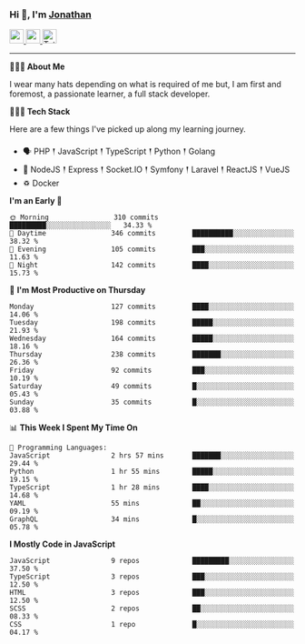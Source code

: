 ### Hi 👋, I'm [Jonathan](https://jonathan-d.ch) 

<p>
  <a href="https://www.linkedin.com/in/jdebetaz">
    <img src="https://img.shields.io/badge/linkedin-%230077B5.svg?&style=for-the-badge&logo=linkedin&logoColor=white" height=25>
  </a>
  <a href="https://www.instagram.com/jdebetaz/">
    <img src="https://img.shields.io/badge/instagram-%23E4405F.svg?&style=for-the-badge&logo=instagram&logoColor=white" height=25>
  </a>
  <a href="https://wakatime.com/@5c95ead1-71ee-4ecc-9a32-6c2b293dd432">
    <img src="https://wakatime.com/badge/user/5c95ead1-71ee-4ecc-9a32-6c2b293dd432.svg?style=for-the-badge" height=25 alt="Total time coded since Aug 23 2019" />
  </a>
</p>

-------

**🙋🏻‍♂️ About Me** 

<p>I wear many hats depending on what is required of me but, I am first and foremost, a passionate learner, a full stack developer.</p>

**👨🏻‍💻 Tech Stack** 

<p>Here are a few things I've picked up along my learning journey.</p>

- 🗣 PHP 𒑰 JavaScript 𒑰 TypeScript 𒑰 Python 𒑰 Golang
- 🎒 NodeJS 𒑰 Express 𒑰 Socket.IO 𒑰 Symfony 𒑰 Laravel 𒑰 ReactJS 𒑰 VueJS
- ♽ Docker

<!--START_SECTION:waka-->
**I'm an Early 🐤** 

```text
🌞 Morning                310 commits         █████████░░░░░░░░░░░░░░░░   34.33 % 
🌆 Daytime                346 commits         ██████████░░░░░░░░░░░░░░░   38.32 % 
🌃 Evening                105 commits         ███░░░░░░░░░░░░░░░░░░░░░░   11.63 % 
🌙 Night                  142 commits         ████░░░░░░░░░░░░░░░░░░░░░   15.73 % 
```
📅 **I'm Most Productive on Thursday** 

```text
Monday                   127 commits         ████░░░░░░░░░░░░░░░░░░░░░   14.06 % 
Tuesday                  198 commits         █████░░░░░░░░░░░░░░░░░░░░   21.93 % 
Wednesday                164 commits         █████░░░░░░░░░░░░░░░░░░░░   18.16 % 
Thursday                 238 commits         ███████░░░░░░░░░░░░░░░░░░   26.36 % 
Friday                   92 commits          ███░░░░░░░░░░░░░░░░░░░░░░   10.19 % 
Saturday                 49 commits          █░░░░░░░░░░░░░░░░░░░░░░░░   05.43 % 
Sunday                   35 commits          █░░░░░░░░░░░░░░░░░░░░░░░░   03.88 % 
```


📊 **This Week I Spent My Time On** 

```text
💬 Programming Languages: 
JavaScript               2 hrs 57 mins       ███████░░░░░░░░░░░░░░░░░░   29.44 % 
Python                   1 hr 55 mins        █████░░░░░░░░░░░░░░░░░░░░   19.15 % 
TypeScript               1 hr 28 mins        ████░░░░░░░░░░░░░░░░░░░░░   14.68 % 
YAML                     55 mins             ██░░░░░░░░░░░░░░░░░░░░░░░   09.19 % 
GraphQL                  34 mins             █░░░░░░░░░░░░░░░░░░░░░░░░   05.78 % 
```

**I Mostly Code in JavaScript** 

```text
JavaScript               9 repos             █████████░░░░░░░░░░░░░░░░   37.50 % 
TypeScript               3 repos             ███░░░░░░░░░░░░░░░░░░░░░░   12.50 % 
HTML                     3 repos             ███░░░░░░░░░░░░░░░░░░░░░░   12.50 % 
SCSS                     2 repos             ██░░░░░░░░░░░░░░░░░░░░░░░   08.33 % 
CSS                      1 repo              █░░░░░░░░░░░░░░░░░░░░░░░░   04.17 % 
```




<!--END_SECTION:waka-->
